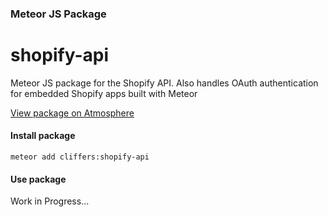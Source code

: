 ### Meteor JS Package
# shopify-api

Meteor JS package for the Shopify API. Also handles OAuth authentication for embedded Shopify apps built with Meteor

[View package on Atmosphere](https://atmospherejs.com/cliffers/shopify-api)

#### Install package

```
meteor add cliffers:shopify-api
```

#### Use package

Work in Progress...